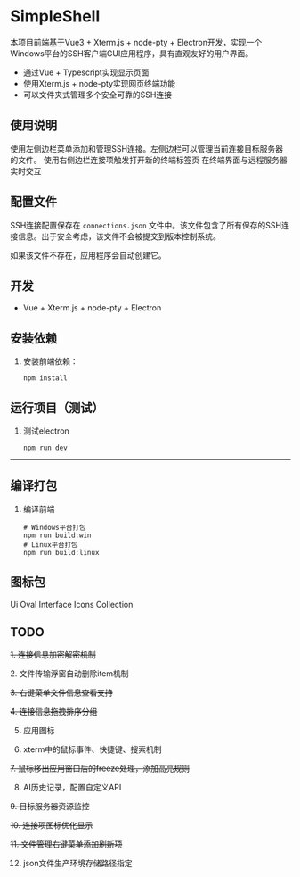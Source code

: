 # SimpleShell

本项目前端基于Vue3 + Xterm.js + node-pty + Electron开发，实现一个Windows平台的SSH客户端GUI应用程序，具有直观友好的用户界面。

- 通过Vue + Typescript实现显示页面
- 使用Xterm.js + node-pty实现网页终端功能
- 可以文件夹式管理多个安全可靠的SSH连接

## 使用说明
使用左侧边栏菜单添加和管理SSH连接。左侧边栏可以管理当前连接目标服务器的文件。
使用右侧边栏连接项触发打开新的终端标签页
在终端界面与远程服务器实时交互

## 配置文件

SSH连接配置保存在 `connections.json` 文件中。该文件包含了所有保存的SSH连接信息。出于安全考虑，该文件不会被提交到版本控制系统。

如果该文件不存在，应用程序会自动创建它。

## 开发

- Vue + Xterm.js + node-pty + Electron

## 安装依赖

1. 安装前端依赖：
   ```
   npm install
   ```

## 运行项目（测试）

1. 测试electron
   ```
   npm run dev
   ```

---

## 编译打包

1. 编译前端
   ```
   # Windows平台打包
   npm run build:win
   # Linux平台打包
   npm run build:linux
   ```

## 图标包

Ui Oval Interface Icons Collection

## TODO
~~1. 连接信息加密解密机制~~

~~2. 文件传输浮窗自动删除item机制~~

~~3. 右键菜单文件信息查看支持~~

~~4. 连接信息拖拽排序分组~~

5. 应用图标

6. xterm中的鼠标事件、快捷键、搜索机制

~~7. 鼠标移出应用窗口后的freeze处理，添加高亮规则~~

8. AI历史记录，配置自定义API

~~9. 目标服务器资源监控~~

~~10. 连接项图标优化显示~~

~~11. 文件管理右键菜单添加刷新项~~

12. json文件生产环境存储路径指定
